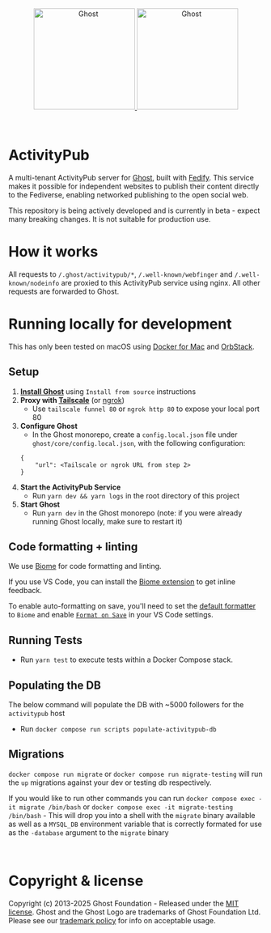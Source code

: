 &nbsp;
<p align="center">
  <a href="https://ghost.org/#gh-light-mode-only" target="_blank">
    <img src="https://user-images.githubusercontent.com/65487235/157884383-1b75feb1-45d8-4430-b636-3f7e06577347.png" alt="Ghost" width="200px">
  </a>
  <a href="https://ghost.org/#gh-dark-mode-only" target="_blank">
    <img src="https://user-images.githubusercontent.com/65487235/157849205-aa24152c-4610-4d7d-b752-3a8c4f9319e6.png" alt="Ghost" width="200px">
  </a>
</p>
&nbsp;

# ActivityPub

A multi-tenant ActivityPub server for [Ghost](https://ghost.org/), built with [Fedify](https://fedify.dev/). This service makes it possible for independent websites to publish their content directly to the Fediverse, enabling networked publishing to the open social web.

This repository is being actively developed and is currently in beta - expect many breaking changes. It is not suitable for production use.

# How it works

All requests to `/.ghost/activitypub/*`, `/.well-known/webfinger` and `/.well-known/nodeinfo` are proxied to this ActivityPub service using nginx. All other requests are forwarded to Ghost.

# Running locally for development

This has only been tested on macOS using [Docker for Mac](https://docs.docker.com/desktop/install/mac-install/) and [OrbStack](https://orbstack.dev/).

## Setup

1. **[Install Ghost](https://ghost.org/docs/install/)** using `Install from source` instructions
2. **Proxy with [Tailscale](https://tailscale.com/kb/1080/cli?q=cli)** (or [ngrok](https://ngrok.com/))
    - Use `tailscale funnel 80` or `ngrok http 80` to expose your local port 80
3. **Configure Ghost**
    - In the Ghost monorepo, create a `config.local.json` file under `ghost/core/config.local.json`, with the following configuration:
    ```
    {
        "url": <Tailscale or ngrok URL from step 2>
    }
    ```
4. **Start the ActivityPub Service**
    - Run `yarn dev && yarn logs` in the root directory of this project
5. **Start Ghost**
    - Run `yarn dev` in the Ghost monorepo (note: if you were already running Ghost locally, make sure to restart it)


## Code formatting + linting

We use [Biome](https://biomejs.dev/) for code formatting and linting.

If you use VS Code, you can install the [Biome extension](https://marketplace.visualstudio.com/items?itemName=biomejs.biome) to get inline feedback.

To enable auto-formatting on save, you'll need to set the [default formatter](https://biomejs.dev/reference/vscode/#default-formatter) to `Biome` and enable [`Format on Save`](https://biomejs.dev/reference/vscode/#format-on-save) in your VS Code settings.

## Running Tests

- Run `yarn test` to execute tests within a Docker Compose stack.

## Populating the DB

The below command will populate the DB with ~5000 followers for the `activitypub` host

- Run `docker compose run scripts populate-activitypub-db`

## Migrations

`docker compose run migrate` or `docker compose run migrate-testing` will run the `up` migrations against your dev or testing db respectively.

If you would like to run other commands you can run `docker compose exec -it migrate /bin/bash` or `docker compose exec -it migrate-testing /bin/bash` - This will drop you into a shell with the `migrate` binary available as well as a `MYSQL_DB` environment variable that is correctly formated for use as the `-database` argument to the `migrate` binary

&nbsp;

# Copyright & license

Copyright (c) 2013-2025 Ghost Foundation - Released under the [MIT license](LICENSE). Ghost and the Ghost Logo are trademarks of Ghost Foundation Ltd. Please see our [trademark policy](https://ghost.org/trademark/) for info on acceptable usage.


